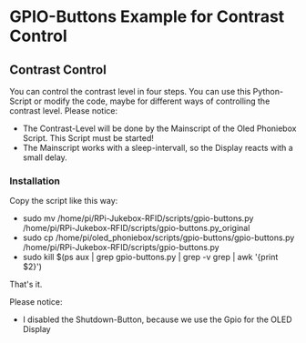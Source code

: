 # GPIO-Buttons Example for Contrast Control

## Contrast Control
You can control the contrast level in four steps. You can use this Python-Script or modify the code, maybe for different ways of controlling the contrast level. 
Please notice:
- The Contrast-Level will be done by the Mainscript of the Oled Phoniebox Script. This Script must be started!
- The Mainscript works with a sleep-intervall, so the Display reacts with a small delay.

### Installation
Copy the script like this way:
- sudo mv /home/pi/RPi-Jukebox-RFID/scripts/gpio-buttons.py /home/pi/RPi-Jukebox-RFID/scripts/gpio-buttons.py_original
- sudo cp /home/pi/oled_phoniebox/scripts/gpio-buttons/gpio-buttons.py /home/pi/RPi-Jukebox-RFID/scripts/gpio-buttons.py
- sudo kill $(ps aux | grep gpio-buttons.py | grep -v grep | awk '{print $2}')

That's it.

Please notice:
- I disabled the Shutdown-Button, because we use the Gpio for the OLED Display
